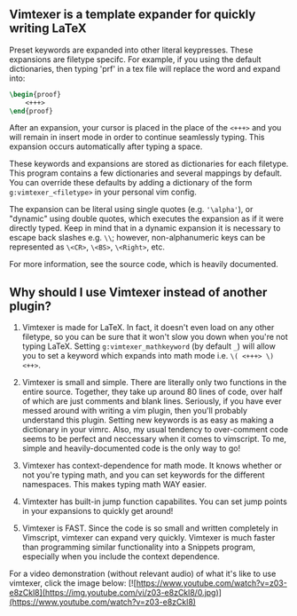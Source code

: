 ## Vimtexer is a template expander for quickly writing LaTeX

Preset keywords are expanded into other literal keypresses. These expansions are filetype specifc. For example, if you using the default dictionaries, then typing 'prf' in a tex file will replace the word and expand into:

```tex
\begin{proof}
    <+++>
\end{proof}
```

After an expansion, your cursor is placed in the place of the `<+++>` and you will remain in insert mode in order to continue seamlessly typing. This expansion occurs automatically after typing a space.

These keywords and expansions are stored as dictionaries for each filetype. This program contains a few dictionaries and several mappings by default. You can override these defaults by adding a dictionary of the form `g:vimtexer_<filetype>` in your personal vim config.

The expansion can be literal using single quotes (e.g. `'\alpha'`), or "dynamic" using double quotes, which executes the expansion as if it were directly typed. Keep in mind that in a dynamic expansion it is necessary to escape back slashes e.g. `\\`; however, non-alphanumeric keys can be represented as `\<CR>`, `\<BS>`, `\<Right>`, etc.

For more information, see the source code, which is heavily documented.

## Why should I use Vimtexer instead of another plugin?

1. Vimtexer is made for LaTeX. In fact, it doesn't even load on any other filetype, so you can be sure that it won't slow you down when you're not typing LaTeX. Setting `g:vimtexer_mathkeyword` (by default `_`) will allow you to set a keyword which expands into math mode i.e. `\( <+++> \) <++>`.

2. Vimtexer is small and simple. There are literally only two functions in the entire source. Together, they take up around 80 lines of code, over half of which are just comments and blank lines. Seriously, if you have ever messed around with writing a vim plugin, then you'll probably understand this plugin. Setting new keywords is as easy as making a dictionary in your vimrc. Also, my usual tendency to over-comment code seems to be perfect and neccessary when it comes to vimscript. To me, simple and heavily-documented code is the only way to go!

3. Vimtexer has context-dependence for math mode. It knows whether or not you're typing math, and you can set keywords for the different namespaces. This makes typing math WAY easier.

4. Vimtexter has built-in jump function capabilites. You can set jump points in your expansions to quickly get around!

5. Vimtexer is FAST. Since the code is so small and written completely in Vimscript, vimtexer can expand very quickly. Vimtexer is much faster than programming similar functionality into a Snippets program, especially when you include the context dependence.

For a video demonstration (without relevant audio) of what it's like to use vimtexer, click the image below:
[![https://www.youtube.com/watch?v=z03-e8zCkl8](https://img.youtube.com/vi/z03-e8zCkl8/0.jpg)](https://www.youtube.com/watch?v=z03-e8zCkl8)

